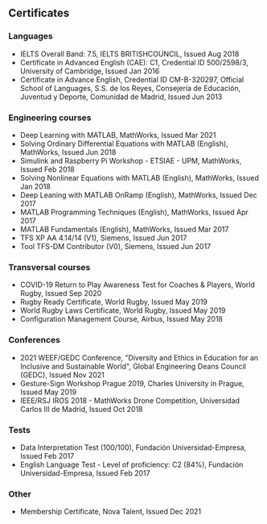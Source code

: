 ## Certificates

### Languages
* IELTS Overall Band: 7.5, IELTS BRITISHCOUNCIL, Issued Aug 2018
* Certificate in Advanced English (CAE): C1, Credential ID 500/2598/3, University of Cambridge, Issued Jan 2016
* Certificate in Advance English, Credential ID CM-B-320297, Official School of Languages, S.S. de los Reyes, Consejería de Educación, Juventud y Deporte, Comunidad de Madrid, Issued Jun 2013

### Engineering courses
* Deep Learning with MATLAB, MathWorks, Issued Mar 2021
* Solving Ordinary Differential Equations with MATLAB (English), MathWorks, Issued Jun 2018
* Simulink and Raspberry Pi Workshop - ETSIAE - UPM, MathWorks, Issued Feb 2018
* Solving Nonlinear Equations with MATLAB (English), MathWorks, Issued Jan 2018
* Deep Leaning with MATLAB OnRamp (English), MathWorks, Issued Dec 2017
* MATLAB Programming Techniques (English), MathWorks, Issued Apr 2017
* MATLAB Fundamentals (English), MathWorks, Issued Mar 2017
* TFS XP AA 4.14/14 (V1), Siemens, Issued Jun 2017
* Tool TFS-DM Contributor (V0), Siemens, Issued Jun 2017 

### Transversal courses
* COVID-19 Return to Play Awareness Test for Coaches & Players, World Rugby, Issued Sep 2020
* Rugby Ready Certificate, World Rugby, Issued May 2019
* World Rugby Laws Certificate, World Rugby, Issued May 2019
* Configuration Management Course, Airbus, Issued May 2018

### Conferences
* 2021 WEEF/GEDC Conference, "Diversity and Ethics in Education for an Inclusive and Sustainable World", Global Engineering Deans Council (GEDC), Issued Nov 2021
* Gesture-Sign Workshop Prague 2019, Charles University in Prague, Issued May 2019
* IEEE/RSJ IROS 2018 - MathWorks Drone Competition, Universidad Carlos III de Madrid, Issued Oct 2018

### Tests
* Data Interpretation Test (100/100), Fundación Universidad-Empresa, Issued Feb 2017
* English Language Test - Level of proficiency: C2 (84%), Fundación Universidad-Empresa, Issued Feb 2017

### Other
* Membership Certificate, Nova Talent, Issued Dec 2021
